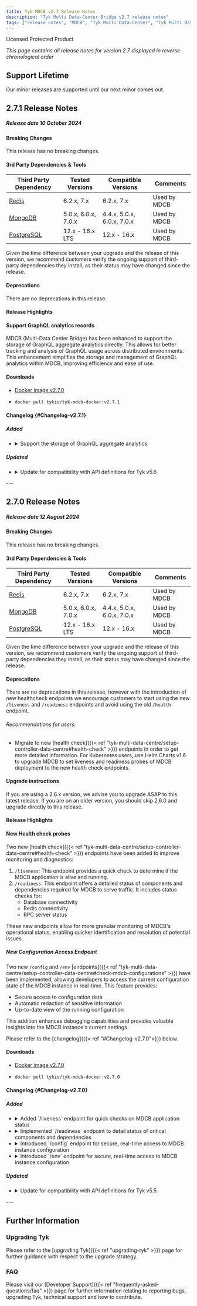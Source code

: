 ```yaml
---
title: Tyk MDCB v2.7 Release Notes
description: "Tyk Multi Data-Center Bridge v2.7 release notes"
tags: ["release notes", "MDCB", "Tyk Multi Data-Center", "Tyk Multi Data-Center", "v2.7", "2.7"]
---
```


Licensed Protected Product

*This page contains all release notes for version 2.7 displayed in reverse chronological order*

## Support Lifetime
Our minor releases are supported until our next minor comes out.

## 2.7.1 Release Notes

##### Release date 10 October 2024

#### Breaking Changes
This release has no breaking changes.

#### 3rd Party Dependencies & Tools
| Third Party Dependency                                     | Tested Versions        | Compatible Versions    | Comments | 
| ---------------------------------------------------------- | ---------------------- | ---------------------- | -------- | 
| [Redis](https://redis.io/download/)  | 6.2.x, 7.x  | 6.2.x, 7.x  | Used by MDCB | 
| [MongoDB](https://www.mongodb.com/try/download/community)  | 5.0.x, 6.0.x, 7.0.x | 4.4.x, 5.0.x, 6.0.x, 7.0.x | Used by MDCB | 
| [PostgreSQL](https://www.postgresql.org/download/)         | 12.x - 16.x LTS        | 12.x - 16.x            | Used by MDCB | 

Given the time difference between your upgrade and the release of this version, we recommend customers verify the ongoing support of third-party dependencies they install, as their status may have changed since the release.

#### Deprecations
There are no deprecations in this release.

#### Release Highlights

#### Support GraphQL analytics records
MDCB (Multi-Data Center Bridge) has been enhanced to support the storage of GraphQL aggregate analytics directly. This allows for better tracking and analysis of GraphQL usage across distributed environments. This enhancement simplifies the storage and management of GraphQL analytics within MDCB, improving efficiency and ease of use.

#### Downloads
- [Docker image v2.7.0](https://hub.docker.com/r/tykio/tyk-mdcb-docker/tags?page=&page_size=&ordering=&name=v2.7.0)
- ```bash
  docker pull tykio/tyk-mdcb-docker:v2.7.1
  ```


#### Changelog {#Changelog-v2.7.1}

##### Added
<ul>
   <li>
 <details>
 <summary>Support the storage of GraphQL aggregate analytics </summary>
MDCB (Multi-Data Center Bridge) has been enhanced to support the storage of GraphQL aggregate analytics directly. This allows for better tracking and analysis of GraphQL usage across distributed environments when Gateway send analytics data directly to MDCB, which processes and sends the data to the analytics storage. This enhancement simplifies the storage and management of GraphQL analytics without Tyk Pump, improving efficiency and ease of use.
    </details>
  </li>
</ul>


##### Updated
<ul>
 
 <li>
 <details>
 <summary>Update for compatibility with API definitions for Tyk v5.6</summary>

MDCB 2.7.1 supports Tyk API definitions up to Tyk Gateway v5.6.0. Please use MDCB 2.7.1+ with Tyk Gateway v5.6.0+.
 </details>
 </li>
 </ul>
---

## 2.7.0 Release Notes

##### Release date 12 August 2024

#### Breaking Changes
This release has no breaking changes.

#### 3rd Party Dependencies & Tools
| Third Party Dependency                                     | Tested Versions        | Compatible Versions    | Comments | 
| ---------------------------------------------------------- | ---------------------- | ---------------------- | -------- | 
| [Redis](https://redis.io/download/)  | 6.2.x, 7.x  | 6.2.x, 7.x  | Used by MDCB | 
| [MongoDB](https://www.mongodb.com/try/download/community)  | 5.0.x, 6.0.x, 7.0.x | 4.4.x, 5.0.x, 6.0.x, 7.0.x | Used by MDCB | 
| [PostgreSQL](https://www.postgresql.org/download/)         | 12.x - 16.x LTS        | 12.x - 16.x            | Used by MDCB | 

Given the time difference between your upgrade and the release of this version, we recommend customers verify the ongoing support of third-party dependencies they install, as their status may have changed since the release.

#### Deprecations
There are no deprecations in this release, however with the introduction of new healthcheck endpoints we encourage customers to start using the new `/liveness` and `/readiness` endpoints and avoid using the old `/health` endpoint.

###### Recommendations for users:

- Migrate to new [health check]({{< ref "tyk-multi-data-centre/setup-controller-data-centre#health-check" >}}) endpoints in order to get more detailed information. For Kubernetes users, use Helm Charts v1.6 to upgrade MDCB to set liveness and readiness probes of MDCB deployment to the new health check endpoints.

#### Upgrade instructions
If you are using a 2.6.x version, we advise you to upgrade ASAP to this latest release. If you are on an older version, you should skip 2.6.0 and upgrade directly to this release.

#### Release Highlights

#### New Health check probes
Two new [health check]({{< ref "tyk-multi-data-centre/setup-controller-data-centre#health-check" >}}) endpoints have been added to improve monitoring and diagnostics:

1. `/liveness`: This endpoint provides a quick check to determine if the MDCB application is alive and running.
2. `/readiness`: This endpoint offers a detailed status of components and dependencies required for MDCB to serve traffic. It includes status checks for:
    - Database connectivity
    - Redis connectivity
    - RPC server status

These new endpoints allow for more granular monitoring of MDCB's operational status, enabling quicker identification and resolution of potential issues.

##### New Configuration Access Endpoint
Two new `/config` and `/env` [endpoints]({{< ref "tyk-multi-data-centre/setup-controller-data-centre#check-mdcb-configurations" >}}) have been implemented, allowing developers to access the current configuration state of the MDCB instance in real-time. This feature provides:

- Secure access to configuration data
- Automatic redaction of sensitive information
- Up-to-date view of the running configuration

This addition enhances debugging capabilities and provides valuable insights into the MDCB instance's current settings.

Please refer to the [changelog]({{< ref "#Changelog-v2.7.0">}}) below.

#### Downloads
- [Docker image v2.7.0](https://hub.docker.com/r/tykio/tyk-mdcb-docker/tags?page=&page_size=&ordering=&name=v2.7.0)
- ```bash
  docker pull tykio/tyk-mdcb-docker:v2.7.0
  ``` 

#### Changelog {#Changelog-v2.7.0}

##### Added
<ul>
   <li>
 <details>
 <summary> Added `/liveness` endpoint for quick checks on MDCB application status </summary>
   Added `/liveness` endpoint that reports if MDCB is running. It returns status 200 if MDCB is alive. It returns status 503 if MDCB is not operational. In that case, a restart is recommended.
    </details>
  </li>
   <li>
  <details>
   <summary> Implemented `/readiness` endpoint to detail status of critical components and dependencies </summary>
   Added `/readiness` endpoint that reports if MDCB is ready to serve request. It returns status 200 if MDCB is ready. It returns status 503 if MDCB or one of the dependencies is not ready.
      </details>
  </li>
   <li>
  <details>
   <summary> Introduced `/config` endpoint for secure, real-time access to MDCB instance configuration </summary>
   Added `/config` endpoint that returns MDCB instance configuration in JSON format. It requires an administrative key provided in the `x-tyk-authorization` header for access, ensuring secure and controlled usage. Successful requests return MDCB JSON configurations with passwords and sensitive information redacted.
      </details>
  </li>
   <li>
  <details>
   <summary> Introduced `/env` endpoint for secure, real-time access to MDCB instance configuration </summary>
      Added `/env` endpoint that returns MDCB instance configuration as a list of environment variable keys and values. It requires an administrative key provided in the `x-tyk-authorization` header for access, ensuring secure and controlled usage. Successful requests returns a list of environment variable keys and values with passwords and sensitive information redacted.
      </details>
  </li>
 </details>
 </li>
 </ul>


##### Updated
<ul>
 
 <li>
 <details>
 <summary>Update for compatibility with API definitions for Tyk v5.5</summary>

MDCB 2.7.0 supports Tyk API definitions up to Tyk Gateway v5.5.0. Please use MDCB 2.7.x with Tyk Gateway v5.5.0+.
 </details>
 </li>
 </ul>
---

## Further Information

### Upgrading Tyk

Please refer to the [upgrading Tyk]({{< ref "upgrading-tyk" >}}) page for further guidance with respect to the upgrade strategy.

### FAQ
Please visit our [Developer Support]({{< ref "frequently-asked-questions/faq" >}}) page for further information relating to reporting bugs, upgrading Tyk, technical support and how to contribute.
